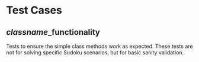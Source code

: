 # Test Cases #

## *classname*_functionality ##
Tests to ensure the simple class methods work as expected. These tests are not for solving specific Sudoku scenarios, but for basic sanity validation.